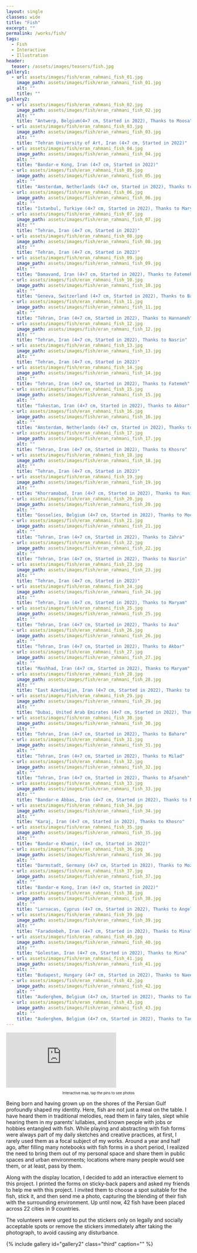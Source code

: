 ```yaml
---
layout: single
classes: wide
title: "Fish"
excerpt: ""
permalink: /works/fish/
tags:
  - Fish
  - Interactive
  - Illustration
header:
  teaser: /assets/images/teasers/fish.jpg 
gallery1:
  - url: assets/images/fish/eran_rahmani_fish_01.jpg
    image_path: assets/images/fish/eran_rahmani_fish_01.jpg
    alt: ""
    title: ""
gallery2:
  - url: assets/images/fish/eran_rahmani_fish_02.jpg
    image_path: assets/images/fish/eran_rahmani_fish_02.jpg
    alt: ""
    title: "Antwerp, Belgium(4×7 cm, Started in 2022), Thanks to Moosa"
  - url: assets/images/fish/eran_rahmani_fish_03.jpg
    image_path: assets/images/fish/eran_rahmani_fish_03.jpg
    alt: ""
    title: "Tehran University of Art, Iran (4×7 cm, Started in 2022)"
  - url: assets/images/fish/eran_rahmani_fish_04.jpg
    image_path: assets/images/fish/eran_rahmani_fish_04.jpg
    alt: ""
    title: "Bandar-e Kong, Iran (4×7 cm, Started in 2022)"
  - url: assets/images/fish/eran_rahmani_fish_05.jpg
    image_path: assets/images/fish/eran_rahmani_fish_05.jpg
    alt: ""
    title: "Amsterdam, Netherlands (4×7 cm, Started in 2022), Thanks to Mahya"
  - url: assets/images/fish/eran_rahmani_fish_06.jpg
    image_path: assets/images/fish/eran_rahmani_fish_06.jpg
    alt: ""
    title: "Istanbul, Turkiye (4×7 cm, Started in 2022), Thanks to Marya"
  - url: assets/images/fish/eran_rahmani_fish_07.jpg
    image_path: assets/images/fish/eran_rahmani_fish_07.jpg
    alt: ""
    title: "Tehran, Iran (4×7 cm, Started in 2022)"
  - url: assets/images/fish/eran_rahmani_fish_08.jpg
    image_path: assets/images/fish/eran_rahmani_fish_08.jpg
    alt: ""
    title: "Tehran, Iran (4×7 cm, Started in 2022)"
  - url: assets/images/fish/eran_rahmani_fish_09.jpg
    image_path: assets/images/fish/eran_rahmani_fish_09.jpg
    alt: ""
    title: "Damavand, Iran (4×7 cm, Started in 2022), Thanks to Fatemeh"
  - url: assets/images/fish/eran_rahmani_fish_10.jpg
    image_path: assets/images/fish/eran_rahmani_fish_10.jpg
    alt: ""
    title: "Geneva, Switzerland (4×7 cm, Started in 2022), Thanks to Bahare"
  - url: assets/images/fish/eran_rahmani_fish_11.jpg
    image_path: assets/images/fish/eran_rahmani_fish_11.jpg
    alt: ""
    title: "Tehran, Iran (4×7 cm, Started in 2022), Thanks to Hannaneh"
  - url: assets/images/fish/eran_rahmani_fish_12.jpg
    image_path: assets/images/fish/eran_rahmani_fish_12.jpg
    alt: ""
    title: "Tehran, Iran (4×7 cm, Started in 2022), Thanks to Nasrin"
  - url: assets/images/fish/eran_rahmani_fish_13.jpg
    image_path: assets/images/fish/eran_rahmani_fish_13.jpg
    alt: ""
    title: "Tehran, Iran (4×7 cm, Started in 2022)"
  - url: assets/images/fish/eran_rahmani_fish_14.jpg
    image_path: assets/images/fish/eran_rahmani_fish_14.jpg
    alt: ""
    title: "Tehran, Iran (4×7 cm, Started in 2022), Thanks to Fatemeh"
  - url: assets/images/fish/eran_rahmani_fish_15.jpg
    image_path: assets/images/fish/eran_rahmani_fish_15.jpg
    alt: ""
    title: "Takestan, Iran (4×7 cm, Started in 2022), Thanks to Akbar"
  - url: assets/images/fish/eran_rahmani_fish_16.jpg
    image_path: assets/images/fish/eran_rahmani_fish_16.jpg
    alt: ""
    title: "Amsterdam, Netherlands (4×7 cm, Started in 2022), Thanks to Bahare"
  - url: assets/images/fish/eran_rahmani_fish_17.jpg
    image_path: assets/images/fish/eran_rahmani_fish_17.jpg
    alt: ""
    title: "Tehran, Iran (4×7 cm, Started in 2022), Thanks to Khosro"
  - url: assets/images/fish/eran_rahmani_fish_18.jpg
    image_path: assets/images/fish/eran_rahmani_fish_18.jpg
    alt: ""
    title: "Tehran, Iran (4×7 cm, Started in 2022)"
  - url: assets/images/fish/eran_rahmani_fish_19.jpg
    image_path: assets/images/fish/eran_rahmani_fish_19.jpg
    alt: ""
    title: "Khorramabad, Iran (4×7 cm, Started in 2022), Thanks to Hanieh"
  - url: assets/images/fish/eran_rahmani_fish_20.jpg
    image_path: assets/images/fish/eran_rahmani_fish_20.jpg
    alt: ""
    title: "Gosselies, Belgium (4×7 cm, Started in 2022), Thanks to Moosa"
  - url: assets/images/fish/eran_rahmani_fish_21.jpg
    image_path: assets/images/fish/eran_rahmani_fish_21.jpg
    alt: ""
    title: "Tehran, Iran (4×7 cm, Started in 2022), Thanks to Zahra"
  - url: assets/images/fish/eran_rahmani_fish_22.jpg
    image_path: assets/images/fish/eran_rahmani_fish_22.jpg
    alt: ""
    title: "Tehran, Iran (4×7 cm, Started in 2022), Thanks to Nasrin"
  - url: assets/images/fish/eran_rahmani_fish_23.jpg
    image_path: assets/images/fish/eran_rahmani_fish_23.jpg
    alt: ""
    title: "Tehran, Iran (4×7 cm, Started in 2022)"
  - url: assets/images/fish/eran_rahmani_fish_24.jpg
    image_path: assets/images/fish/eran_rahmani_fish_24.jpg
    alt: ""
    title: "Tehran, Iran (4×7 cm, Started in 2022), Thanks to Maryam"
  - url: assets/images/fish/eran_rahmani_fish_25.jpg
    image_path: assets/images/fish/eran_rahmani_fish_25.jpg
    alt: ""
    title: "Tehran, Iran (4×7 cm, Started in 2022), Thanks to Ava"
  - url: assets/images/fish/eran_rahmani_fish_26.jpg
    image_path: assets/images/fish/eran_rahmani_fish_26.jpg
    alt: ""
    title: "Tehran, Iran (4×7 cm, Started in 2022), Thanks to Akbar"
  - url: assets/images/fish/eran_rahmani_fish_27.jpg
    image_path: assets/images/fish/eran_rahmani_fish_27.jpg
    alt: ""
    title: "Mashhad, Iran (4×7 cm, Started in 2022), Thanks to Maryam"
  - url: assets/images/fish/eran_rahmani_fish_28.jpg
    image_path: assets/images/fish/eran_rahmani_fish_28.jpg
    alt: ""
    title: "East Azerbaijan, Iran (4×7 cm, Started in 2022), Thanks to Afsaneh"
  - url: assets/images/fish/eran_rahmani_fish_29.jpg
    image_path: assets/images/fish/eran_rahmani_fish_29.jpg
    alt: ""
    title: "Dubai, United Arab Emirates (4×7 cm, Started in 2022), Thanks to Soha"
  - url: assets/images/fish/eran_rahmani_fish_30.jpg
    image_path: assets/images/fish/eran_rahmani_fish_30.jpg
    alt: ""
    title: "Tehran, Iran (4×7 cm, Started in 2022), Thanks to Bahare"
  - url: assets/images/fish/eran_rahmani_fish_31.jpg
    image_path: assets/images/fish/eran_rahmani_fish_31.jpg
    alt: ""
    title: "Tehran, Iran (4×7 cm, Started in 2022), Thanks to Milad"
  - url: assets/images/fish/eran_rahmani_fish_32.jpg
    image_path: assets/images/fish/eran_rahmani_fish_32.jpg
    alt: ""
    title: "Tehran, Iran (4×7 cm, Started in 2022), Thanks to Afsaneh"
  - url: assets/images/fish/eran_rahmani_fish_33.jpg
    image_path: assets/images/fish/eran_rahmani_fish_33.jpg
    alt: ""
    title: "Bandar-e Abbas, Iran (4×7 cm, Started in 2022), Thanks to Navid"
  - url: assets/images/fish/eran_rahmani_fish_34.jpg
    image_path: assets/images/fish/eran_rahmani_fish_34.jpg
    alt: ""
    title: "Karaj, Iran (4×7 cm, Started in 2022), Thanks to Khosro"
  - url: assets/images/fish/eran_rahmani_fish_35.jpg
    image_path: assets/images/fish/eran_rahmani_fish_35.jpg
    alt: ""
    title: "Bandar-e Khamir, (4×7 cm, Started in 2022)"
  - url: assets/images/fish/eran_rahmani_fish_36.jpg
    image_path: assets/images/fish/eran_rahmani_fish_36.jpg
    alt: ""
    title: "Darmstadt, Germany (4×7 cm, Started in 2022), Thanks to Mozhdeh"
  - url: assets/images/fish/eran_rahmani_fish_37.jpg
    image_path: assets/images/fish/eran_rahmani_fish_37.jpg
    alt: ""
    title: "Bandar-e Kong, Iran (4×7 cm, Started in 2022)"
  - url: assets/images/fish/eran_rahmani_fish_38.jpg
    image_path: assets/images/fish/eran_rahmani_fish_38.jpg
    alt: ""
    title: "Larnacas, Cyprus (4×7 cm, Started in 2022), Thanks to Angela"
  - url: assets/images/fish/eran_rahmani_fish_39.jpg
    image_path: assets/images/fish/eran_rahmani_fish_39.jpg
    alt: ""
    title: "Faradonbeh, Iran (4×7 cm, Started in 2022), Thanks to Mina"
  - url: assets/images/fish/eran_rahmani_fish_40.jpg
    image_path: assets/images/fish/eran_rahmani_fish_40.jpg
    alt: ""
    title: "Golestan, Iran (4×7 cm, Started in 2022), Thanks to Mina"
  - url: assets/images/fish/eran_rahmani_fish_41.jpg
    image_path: assets/images/fish/eran_rahmani_fish_41.jpg
    alt: ""
    title: "Budapest, Hungary (4×7 cm, Started in 2022), Thanks to Naeeme"
  - url: assets/images/fish/eran_rahmani_fish_42.jpg
    image_path: assets/images/fish/eran_rahmani_fish_42.jpg
    alt: ""
    title: "Auderghem, Belgium (4×7 cm, Started in 2022), Thanks to Taner & Tijen"
  - url: assets/images/fish/eran_rahmani_fish_43.jpg
    image_path: assets/images/fish/eran_rahmani_fish_43.jpg
    alt: ""
    title: "Auderghem, Belgium (4×7 cm, Started in 2022), Thanks to Taner & Tijen"
---
```


<div markdown="0" class="iframe-container">
  <iframe src="https://www.google.com/maps/d/u/2/embed?mid=19d-hID5gUM2fOakEdlf6Gs1xaqiqa5g&ehbc=2E312F&noprof=1" frameborder="0" scrolling="no" allowfullscreen></iframe>
</div>
<p style="text-align: center;font-size:0.7em">Interactive map, tap the pins to see photos</p>

Being born and having grown up on the shores of the Persian Gulf profoundly shaped my identity. Here, fish are not just a meal on the table. I have heard them in traditional melodies, read them in fairy tales, slept while hearing them in my parents’ lullabies, and known people with jobs or hobbies entangled with fish. While playing and abstracting with fish forms were always part of my daily sketches and creative practices, at first, I rarely used them as a focal subject of my works. Around a year and half ago, after filling many notebooks with fish forms in a short period, I realized the need to bring them out of my personal space and share them in public spaces and urban environments; locations where many people would see them, or at least, pass by them. 

Along with the display location, I decided to add an interactive element to this project. I printed the forms on sticky-back papers and asked my friends to help me with this project. I invited them to choose a spot suitable for the fish, stick it, and then send me a photo, capturing the blending of their fish with the surrounding environment. Up until now, 42 fish have been placed across 22 cities in 9 countries.

The volunteers were urged to put the stickers only on legally and socially acceptable spots or remove the stickers immediately after taking the photograph, to avoid causing any disturbance. 

{% include gallery id="gallery2" class="third" caption="" %}